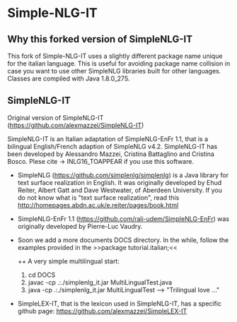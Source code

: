 # Simple-NLG-IT
  
  Why this forked version of SimpleNLG-IT 
  -----------------------------
  This fork of Simple-NLG-IT uses a slightly different package name
  unique for the italian language. This is useful for avoiding
  package name collision in case you want to use other SimpleNLG libraries
  built for other languages.
  Classes are compiled with Java 1.8.0_275.

  
  
  SimpleNLG-IT 
  -----------------------------
  Original version of SimpleNLG-IT (https://github.com/alexmazzei/SimpleNLG-IT)

  SimpleNLG-IT is an Italian adaptation of SimpleNLG-EnFr 1.1, that is
  a bilingual English/French adaption of SimpleNLG v4.2. SimpleNLG-IT
  has been developed by Alessandro Mazzei, Cristina Battaglino and
  Cristina Bosco. Plese cite -> INLG16_TOAPPEAR if you use this
  software.

+ SimpleNLG (https://github.com/simplenlg/simplenlg) is a Java library
  for text surface realization in English. It was originally developed
  by Ehud Reiter, Albert Gatt and Dave Westwater, of Aberdeen
  University. If you do not know what is "text surface realization",
  read this http://homepages.abdn.ac.uk/e.reiter/pages/book.html

+ SimpleNLG-EnFr 1.1 (https://github.com/rali-udem/SimpleNLG-EnFr) was
  originally developed by Pierre-Luc Vaudry.

+ Soon we add a more documents DOCS directory. In the while, follow
  the examples provided in the >>package tutorial.italian;<<

  ++ A very simple multilingual start:
  1. cd DOCS
  2. javac -cp .:./simplenlg_it.jar MultiLingualTest.java
  3. java -cp .:./simplenlg_it.jar MultiLingualTest --> "Trilingual love ..."

+ SimpleLEX-IT, that is the lexicon used in SimpleNLG-IT, has a
  specific github page: https://github.com/alexmazzei/SimpleLEX-IT